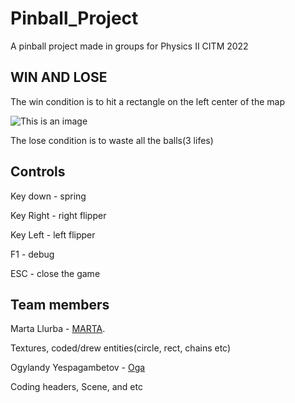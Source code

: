 # Pinball_Project
A pinball project made in groups for Physics II CITM 2022 



## WIN AND LOSE

The win condition is to hit a rectangle on the left center of the map 


![This is an image](https://i.imgur.com/63BLyD6.png)


The lose condition is to waste all the balls(3 lifes)



## Controls

Key down - spring

Key Right - right flipper

Key Left - left flipper

F1 - debug

ESC - close the game


## Team members
Marta Llurba -  [MARTA](https://github.com/Marta-24 ).

Textures, coded/drew entities(circle, rect, chains etc)

Ogylandy Yespagambetov - [Oga](https://github.com/Oga29)

Coding headers, Scene, and etc 
